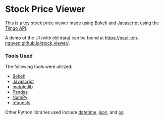 # Stock Price Viewer

This is a toy stock price viewer made using [Bokeh](https://bokeh.org/) and [Javascript](https://www.javascript.com/) using the  [Tiingo API](https://www.tiingo.com/). 

A demo of the UI (with old data) can be found at https://paul-tqh-nguyen.github.io/stock_viewer/.

### Tools Used

The following tools were utilized:

- [Bokeh](https://bokeh.org/)
- [Javascript](https://www.javascript.com/)
- [matplotlib](https://matplotlib.org/)
- [Pandas](https://pandas.pydata.org/)
- [NumPy](https://numpy.org/)
- [requests](https://requests.readthedocs.io/en/master/)

Other Python libraries used include [datetime](https://docs.python.org/3/library/datetime.html), [json](https://docs.python.org/3/library/functools.html), and [os](https://docs.python.org/3/library/os.html).